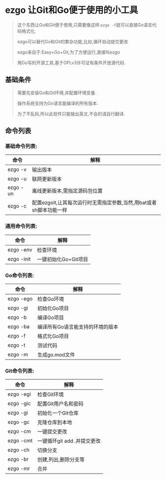 #  ezgo 让Git和Go便于使用的小工具

> 这个东西让Go和Git便于使用,只需要像这样:`ezgo -f`就可以直接Go语言代码格式化.
>
> ezgo可以替代Go和Git的繁杂功能,比如,循环自动提交更改
>
> ezgo来自于:Easy+Go+Git,为了方便运行,直接叫ezgo
>
> 用Go写的开源工具,基于GPLv3许可证有条件开放源代码.

## 基础条件

>需要先安装Go和Git环境,并配置环境变量.
>
>操作系统支持为Go语言能编译的所有版本.
>
>为了不乱码,所以此软件只能输出英文,不会的请自行翻译.

## 命令列表

### 基础命令列表:

| 命令     | 解释                                                         |
| -------- | ------------------------------------------------------------ |
| ezgo -v  | 输出版本                                                     |
| ezgo -u  | 联网更新版本                                                 |
| ezgo -un | 离线更新版本,需指定源码包位置                                |
| ezgo -c  | 配置ezgoit,让其每次运行时无需指定参数,当然,用bat或者sh脚本功能一样 |

### 通用命令列表:

| 命令       | 解释                 |
| ---------- | -------------------- |
| ezgo -env  | 检查环境             |
| ezgo -init | 一键初始化Go+Git项目 |

### Go命令列表:

| 命令     | 解释                             |
| -------- | -------------------------------- |
| ezgo -ego  | 检查Go环境                       |
| ezgo -gi | 初始化Go项目                     |
| ezgo -b  | 编译Go项目                       |
| ezgo -ba | 编译所有Go语言能支持的环境的版本 |
| ezgo -f  | 格式化Go项目                     |
| ezgo -t  | 测试代码                         |
| ezgo -m  | 生成go.mod文件                   |

### Git命令列表:

| 命令      | 解释                        |
| --------- | --------------------------- |
| ezgo -egi | 检查Git环境                 |
| ezgo -gic | 配置Git用户名和密码         |
| ezgo -gi  | 初始化一个Git仓库           |
| ezgo -gc  | 克隆仓库到本地              |
| ezgo -cm  | 一键提交更改                |
| ezgo -cmt | 一键循环git add .并提交更改 |
| ezgo -ch  | 切换分支                    |
| ezgo -br  | 创建,列出,删除分支等        |
| ezgo -mr  | 合并                        |
